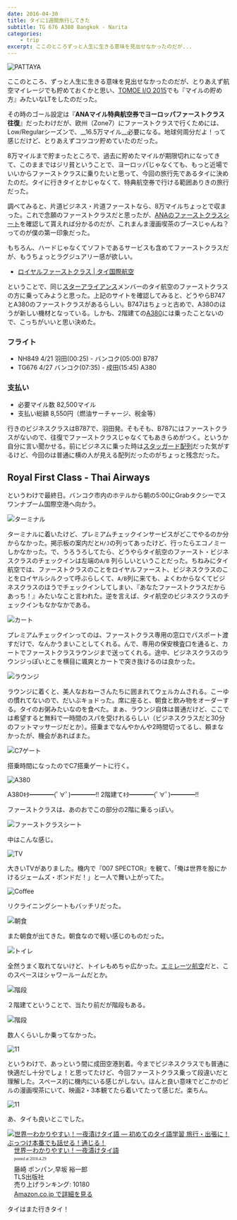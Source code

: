 ```yaml
---
date: 2016-04-30
title: タイに1週間旅行してきた
subtitle: TG 676 A380 Bangkok - Narita
categories: 
    - trip
excerpt: ここのところずっと人生に生きる意味を見出せなかったのだが...
---
```


![PATTAYA](/mol/images/2016/thai/hero.jpg)

ここのところ、ずっと人生に生きる意味を見出せなかったのだが、とりあえず航空マイレージでも貯めておくかと思い、[TOMOE I/O 2015](http://tomoe.io/)でも『マイルの貯め方』みたいなLTをしたのだった。

その時のゴール設定は『__ANAマイル特典航空券でヨーロッパファーストクラス往復__』だったわけだが、欧州（Zone7）にファーストクラスで行くためには、Low/Regularシーズンで、__16.5万マイル__必要になる。地球何周分だよ！って感じだけど、とりあえずコツコツ貯めていたのだった。

8万マイルまで貯まったところで、過去に貯めたマイルが期限切れになってきて、このままではジリ貧ということで、ヨーロッパじゃなくても、もっと近場でいいからファーストクラスに乗りたいと思って、今回の旅行先であるタイに決めたのだ。タイに行きタイとかじゃなくて、特典航空券で行ける範囲ありきの旅行だった。

調べてみると、片道ビジネス・片道ファーストなら、8万マイルちょっとで収まった。これで念願のファーストクラスだと思ったが、[ANAのファーストクラスシート](https://www.ana.co.jp/serviceinfo/international/inflight/guide/f/seat/)を確認して貰えれば分かるのだが、これまんま漫画喫茶のブースじゃんね？ってのが僕の第一印象だった。

もちろん、ハードじゃなくてソフトであるサービスも含めてファーストクラスだが、もうちょっとラグジュアリー感が欲しい。

- [ロイヤルファーストクラス | タイ国際航空](http://www.thaiair.co.jp/serviceguide/first.html)

ということで、同じ[スターアライアンス](https://ja.wikipedia.org/wiki/%E3%82%B9%E3%82%BF%E3%83%BC%E3%82%A2%E3%83%A9%E3%82%A4%E3%82%A2%E3%83%B3%E3%82%B9)メンバーのタイ航空のファーストクラスの方に乗ってみようと思った。上記のサイトを確認してみると、どうやらB747とA380のファーストクラスがあるらしい。B747はちょっと古めで、A380のほうが新しい機材となっている。しかも、2階建ての[A380](https://ja.wikipedia.org/wiki/%E3%82%A8%E3%82%A2%E3%83%90%E3%82%B9A380)には乗ったことないので、こっちがいいと思い決めた。

### フライト

- NH849 4/21 羽田(00:25) - バンコク(05:00) B787
- TG676 4/27 バンコク(07:35) - 成田(15:45) A380

### 支払い

- 必要マイル数 82,500マイル
- 支払い総額 8,550円（燃油サーチャージ、税金等）

行きのビジネスクラスはB787で、羽田発。そもそも、B787にはファーストクラスがないので、往復でファーストクラスじゃなくてもあきらめがつく。というか自分に言い聞かせる。前にビジネスに乗った時は[スタッガード配列](http://bizmakoto.jp/style/articles/1310/28/news010_2.html)だった気がするけど、今回のは普通に横の人が見える配列だったのがちょっと残念だった。

## Royal First Class - Thai Airways

というわけで最終日。バンコク市内のホテルから朝の5:00にGrabタクシーでスワンナプーム国際空港へ向かう。

![ターミナル](/mol/images/2016/thai/00.jpg)

ターミナルに着いたけど、プレミアムチェックインサービスがどこでやるのか分からなかった。掲示板の案内だと`H/J`の列ってあったけど、行ったらエコノミーしかなかった。で、うろうろしてたら、どうやらタイ航空のファースト・ビジネスクラスのチェックインは左端の`A/B`
列らしいということだった。ちねみにタイ航空では、ファーストクラスのことをロイヤルファースト、ビジネスクラスのことをロイヤルシルクって呼ぶらしくて、`A/B`列に来ても、よくわからなくてビジネスクラスのほうでチェックインしてしまい、『あなたファーストクラスだからあっち！』みたいなこと言われた。逆を言えば、タイ航空のビジネスクラスのチェックインもなかなかである。

![カート](/mol/images/2016/thai/01.jpg)

プレミアムチェックインってのは、ファーストクラス専用の窓口でパスポート渡すだけで、なんかうまいことしてくれる。んで、専用の保安検査口を通ると、カートでファーストクラスラウンジまで送ってくれる。途中、ビジネスクラスのラウンジっぽいとこを横目に颯爽とカートで突き抜けるのは良かった。

![ラウンジ](/mol/images/2016/thai/02.jpg)

ラウンジに着くと、美人なおねーさんたちに囲まれてウェルカムされる。こーゆの慣れてないので、だいぶキョドった。席に座ると、朝食と飲み物をオーダーする。タイのお粥みたいなのを食べた。まぁ、ラウンジ自体は普通だけど、ここでは希望すると無料で一時間のスパを受けれるらしい（ビジネスクラスだと30分のフットマッサージだとか）。搭乗までなんやかんや2時間切ってるし、頼まなかったが、機会があればまた。

![C7ゲート](/mol/images/2016/thai/03.jpg)

搭乗時間になったのでC7搭乗ゲートに行く。

![A380](/mol/images/2016/thai/04.jpg)

A380ｷﾀ━━━━(ﾟ∀ﾟ)━━━━!! 2階建てｷﾀ━━━━(ﾟ∀ﾟ)━━━━!!

ファーストクラスは、あのおでこの部分の2階に乗るっぽい。

![ファーストクラスシート](/mol/images/2016/thai/05.jpg)

中はこんな感じ。

![TV](/mol/images/2016/thai/06.jpg)

大きいTVがありました。機内で『007 SPECTOR』を観て、「俺は世界を股にかけるジェームズ・ボンドだ！」と一人で舞い上がってた。

![Coffee](/mol/images/2016/thai/07.jpg)

リクライニングシートもバッチリだった。

![朝食](/mol/images/2016/thai/08.jpg)

また朝食が出てきた。朝食なので軽い感じのものだった。

![トイレ](/mol/images/2016/thai/09.jpg)

全然うまく取れてないけど、トイレもめちゃ広かった。[エミレーツ航空](http://www.emirates.com/jp/japanese/flying/cabin_features/first_class/first_class.aspx)だと、このスペースはシャワールームだとか。

![階段](/mol/images/2016/thai/10.jpg)

２階建てということで、当たり前だが階段もある。

![階段](/mol/images/2016/thai/11.jpg)

数人くらいしか乗ってなかった。

![11](/mol/images/2016/thai/12.jpg)

というわけで、あっという間に成田空港到着。今までビジネスクラスでも普通に快適だし十分でしょ！と思ってたけど、今回ファーストクラス乗って段違いだと理解した。スペース的に機内にいる感じがしない。ほんと良い意味でどこかのビルの漫画喫茶にいて、映画2・3本観てたら着いてたって感じだ。楽ちん。

![11](/mol/images/2016/thai/13.jpg)

あ、タイも良いとこでした。

<div class="azlink-box"><div class="azlink-image" style="float:left"><a href="http://www.amazon.co.jp/exec/obidos/ASIN/4434105140/warikiru-22/ref=nosim/" name="azlinklink" target="_blank"><img src="http://ecx.images-amazon.com/images/I/51A-OI6CVCL._SL160_.jpg" alt="世界一わかりやすい！一夜漬けタイ語 ― 初めてのタイ語学習 旅行・出張に！ ぶっつけ本番でも話せる！通じる！" style="border:none" /></a></div><div class="azlink-info" style="float:left;margin-left:15px;line-height:120%"><div class="azlink-name" style="margin-bottom:10px;line-height:120%"><a href="http://www.amazon.co.jp/exec/obidos/ASIN/4434105140/warikiru-22/ref=nosim/" name="azlinklink" target="_blank">世界一わかりやすい！一夜漬けタイ語</a><div class="azlink-powered-date" style="font-size:7pt;margin-top:5px;font-family:verdana;line-height:120%">posted at 2016.4.29</div></div><div class="azlink-detail">藤崎 ポンパン,早坂 裕一郎<br />TLS出版社<br />売り上げランキング: 10180<br /></div><div class="azlink-link" style="margin-top:5px"><a href="http://www.amazon.co.jp/exec/obidos/ASIN/4434105140/warikiru-22/ref=nosim/" target="_blank">Amazon.co.jp で詳細を見る</a></div></div><div class="azlink-footer" style="clear:left"></div></div>

タイはまた行きタイ！